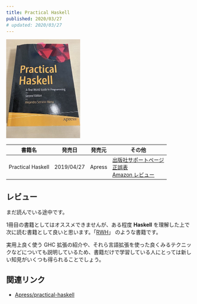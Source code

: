 ```yaml
---
title: Practical Haskell
published: 2020/03/27
# updated: 2020/03/27
---
```


<img src="/images/books/practical-haskell.jpg" alt="Practical Haskell 表紙" width="200px">

書籍名           | 発売日  | 発売元    | その他
----------|--------|--------|----------
Practical Haskell | 2019/04/27 | Apress | [出版社サポートページ][en-support]<br>[正誤表][en-errata]<br>[Amazon レビュー][en-review]

## レビュー

まだ読んでいる途中です。

1冊目の書籍としてはオススメできませんが、ある程度 **Haskell** を理解した上で次に読む書籍として良いと思います。「[RWH](./real-world-haskell.html)」 のような書籍です。

実用上良く使う GHC 拡張の紹介や、それら言語拡張を使った良くみるテクニックなどについても説明しているため、書籍だけで学習している人にとっては新しい知見がいくつも得られることでしょう。

## 関連リンク

- [Apress/practical-haskell](https://github.com/Apress/practical-haskell)

[en-support]: https://www.apress.com/gp/book/9781484244791/
[en-errata]: https://github.com/Apress/practical-haskell/blob/master/errata.md
[en-review]: https://www.amazon.com/product-reviews/B07R9SBN7P